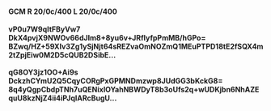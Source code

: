 #### GCM R 20/0c/400 L 20/0c/400
**vP0u7W9qItFByVw7**<br/>**DkX4pvjX9NWOv66dJIm8+8yu6v+JRfIyfpPmMB/hGPo=**<br/>**BZwq/HZ+59XIv3Zg1ySjNjt64sREZvaOmNOZmQ1MEuPTPD18tE2fSQX4m2tZpjEiw0M2D5cQUB2DSibE...**<br/><br/>
**qG8OY3jz1OO+Ai9s**<br/>**DckzhCYmU2Q5CqyCORgPxGPMNDmzwp8JUdGG3bKckG8=**<br/>**8q4yQgpCbdpTNh7uQENixIOYahNBWDyT8b3oUfs2q+wUDKjbn6NhAZEquU8kzNjZ4ii4iPJqIARcBugU...**